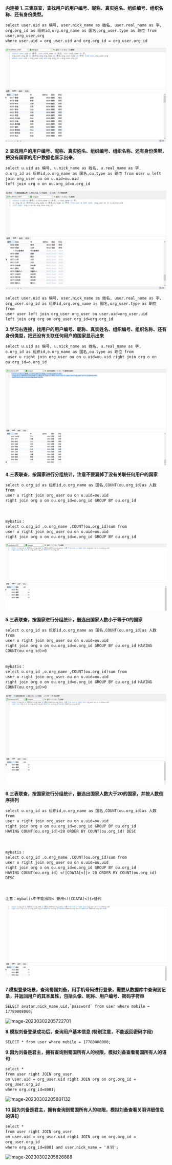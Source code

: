 **内连接**
**1. 三表联查，查找用户的用户编号、昵称、真实姓名、组织编号、组织名称、还有身份类型。**

```
select user.uid as 编号, user.nick_name as 姓名, user.real_name as 字,
org.org_id as 组织id,org.org_name as 国名,org_user.type as 职位 from user,org_user,org
where user.uid = org_user.uid and org.org_id = org_user.org_id
```

![001](assets/001.png)

**2.查找用户的用户编号、昵称、真实姓名、组织编号、组织名称、还有身份类型，把没有国家的用户数据也显示出来**。

```
select u.uid as 编号, u.nick_name as 姓名, u.real_name as 字,
o.org_id as 组织id,o.org_name as 国名,ou.type as 职位 from user u left join org_user ou on u.uid=ou.uid
left join org o on ou.org_id=o.org_id
```

![002](assets/002.png)

```
select user.uid as 编号, user.nick_name as 姓名, user.real_name as 字,
org_user.org_id as 组织id,org.org_name as 国名,org_user.type as 职位 from 
user user left join org_user org_user on user.uid=org_user.uid
left join org org on org_user.org_id=org.org_id
```

**3.学习右连接，找用户的用户编号、昵称、真实姓名、组织编号、组织名称、还有身份类型，把还没有关联任何用户的国家显示出来**

```
select u.uid as 编号, u.nick_name as 姓名, u.real_name as 字,
o.org_id as 组织id,o.org_name as 国名,ou.type as 职位 from
 user u right join org_user ou on u.uid=ou.uid right join org o on ou.org_id=o.org_id
```

![003](assets/003.png)

**4.三表联查，按国家进行分组统计，注意不要漏掉了没有关联任何用户的国家**

```
select o.org_id as 组织id,o.org_name as 国名,COUNT(ou.org_id)as 人数 from
user u right join org_user ou on u.uid=ou.uid
right join org o on ou.org_id=o.org_id GROUP BY ou.org_id



mybatis：
select o.org_id ,o.org_name ,COUNT(ou.org_id)sum from
user u right join org_user ou on u.uid=ou.uid
right join org o on ou.org_id=o.org_id GROUP BY ou.org_id
```

![004](assets/004.png)

**5.三表联查，按国家进行分组统计，删选出国家人数小于等于0的国家**

```
select o.org_id as 组织id,o.org_name as 国名,COUNT(ou.org_id)as 人数 from
user u right join org_user ou on u.uid=ou.uid
right join org o on ou.org_id=o.org_id GROUP BY ou.org_id HAVING COUNT(ou.org_id)>0


mybatis：
select o.org_id ,o.org_name ,COUNT(ou.org_id)sum from
user u right join org_user ou on u.uid=ou.uid
right join org o on ou.org_id=o.org_id GROUP BY ou.org_id HAVING COUNT(ou.org_id)>0
```

![005](assets/005.png)

**6.三表联查，按国家进行分组统计，删选出国家人数大于20的国家，并按人数倒序排列**

```
select o.org_id as 组织id,o.org_name as 国名,COUNT(ou.org_id)as 人数 from
user u right join org_user ou on u.uid=ou.uid
right join org o on ou.org_id=o.org_id GROUP BY ou.org_id
HAVING COUNT(ou.org_id)<20 ORDER BY COUNT(ou.org_id) DESC



mybatis：
select o.org_id ,o.org_name ,COUNT(ou.org_id)sum from
user u right join org_user ou on u.uid=ou.uid
right join org o on ou.org_id=o.org_id GROUP BY ou.org_id
HAVING COUNT(ou.org_id) <![CDATA[<]]> 20 ORDER BY COUNT(ou.org_id) DESC



注意：mybatis中不能出现< 要用<![CDATA[<]]>替代
```

![006](assets/006.png)

**7.模拟登录场景，查询蜀国刘备，用手机号码进行登录，需要从数握库中查询到记录，并返回用户的其本属性，包括头像、昵称、用户编号、密码字符串**

```
SELECT avatar,nick_name,uid,`password` from user where mobile = 17780008000;
```

![image-20230302205722701](assets/image-20230302205722701.png)

**8.模拟刘备登录成功后，查询用户基本信息 (特别注意，不能返回密码字段)**

```
SELECT * from user where mobile = 17780008000;
```



**9.因为刘备是君主，拥有查询到蜀国所有人的权限，模拟刘备查看蜀国所有人的语句**

```
select *
from user right JOIN org_user
on user.uid = org_user.uid right JOIN org on org.org_id = org_user.org_id 
where org.org_id=8001;
```

![image-20230302205801132](assets/image-20230302205801132.png)

**10.因为刘备是君主，拥有查询到蜀国所有人的权限，模拟刘备查看关羽详细信息的语句**

```
select *
from user right JOIN org_user
on user.uid = org_user.uid right JOIN org on org.org_id = org_user.org_id 
where org.org_id=8001 and user.nick_name = '关羽';
```

![image-20230302205826888](assets/image-20230302205826888.png)